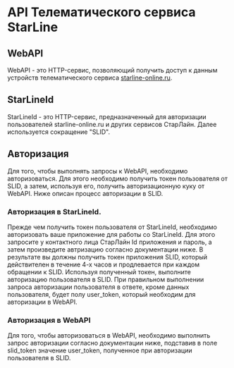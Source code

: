 <div class="pull-left">
    <h1>API Телематического сервиса StarLine</h1>
</div>
<div id="header">
    <div id="api-_"><h2>WebAPI</h2>
<p>WebAPI - это HTTP-сервис, позволяющий получить доступ к данным устройств
телематического сервиса <a href="https://starline-online.ru">starline-online.ru</a>.</p>
<h2>StarLineId</h2>
<p>StarLineId - это HTTP-сервис, предназначенный для авторизации
пользователей starline-online.ru и других сервисов СтарЛайн.
Далее используется сокращение "SLID".</p>
<h2>Авторизация</h2>
<p>Для того, чтобы выполнять запросы к WebAPI, необходимо авторизоваться.
Для этого необходимо получить токен пользователя от SLID, а
затем, используя его, получить авторизационную куку от WebAPI.
Ниже описан процесс авторизации в SLID.</p>
<h3>Авторизация в StarLineId.</h3>
<p>Прежде чем получить токен пользователя от StarLineId, необходимо
авторизовать ваше приложение для работы со StarLineId. Для этого
запросите у контактного лица СтарЛайн Id приложения и пароль, а затем
произведите автризацию согласно документации ниже.
В результате вы должны получить токен приложения SLID, который
действителен в течение 4-х часов и продлевается при каждом обращении
к SLID.
Используя полученный токен, выполните авторизацию пользователя в SLID.
При правильном выполнении запроса авторизации пользователя в ответе,
кроме данных пользователя, будет полу user_token, который необходим
для авторизации в WebAPI.</p>
<h3>Авторизация в WebAPI</h3>
<p>Для того, чтобы авторизоваться в WebAPI, необходимо выполнить
запрос авторизации согласно документации ниже, подставив в поле
slid_token значение user_token, полученное при авторизации пользователя
в SLID.</p>
</div>
</div>
